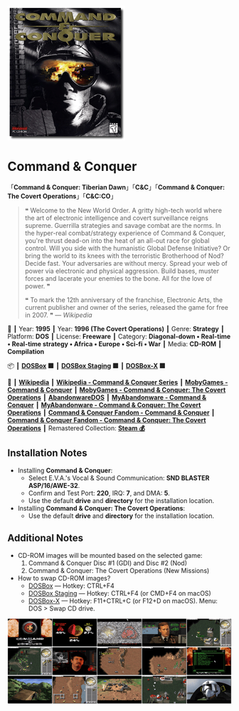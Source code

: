 ![](Thumbnail.png 'application-thumbnail')

# Command & Conquer

「**Command & Conquer: Tiberian Dawn**」「**C&C**」「**Command & Conquer: The Covert Operations**」「**C&C:CO**」

> ❝ Welcome to the New World Order. A gritty high-tech world where the art of electronic intelligence and covert surveillance reigns supreme. Guerrilla strategies and savage combat are the norms. In the hyper-real combat/strategy experience of Command & Conquer, you're thrust dead-on into the heat of an all-out race for global control. Will you side with the humanistic Global Defense Initiative? Or bring the world to its knees with the terroristic Brotherhood of Nod? Decide fast. Your adversaries are without mercy. Spread your web of power via electronic and physical aggression. Build bases, muster forces and lacerate your enemies to the bone. All for the love of power. ❞
>
> ❝ To mark the 12th anniversary of the franchise, Electronic Arts, the current publisher and owner of the series, released the game for free in 2007. ❞ — *Wikipedia*
>

📌 ┃ Year: **1995** ┃ Year: **1996 (The Covert Operations)** ┃ Genre: **Strategy** ┃ Platform: **DOS** ┃ License: **Freeware** ┃ Category: **Diagonal-down • Real-time • Real-time strategy • Africa • Europe • Sci-fi • War** ┃ Media: **CD-ROM** ┃ **Compilation** 

📦 ┃ **[DOSBox](https://www.dosbox.com/) 🟩** ┃ **[DOSBox Staging](https://dosbox-staging.github.io/) 🟩** ┃ **[DOSBox-X](https://dosbox-x.com/) 🟩** 

📎 ┃ **[Wikipedia](https://en.wikipedia.org/wiki/Command_%26_Conquer_(1995_video_game))** ┃ **[Wikipedia - Command & Conquer Series](https://en.wikipedia.org/wiki/Command_%26_Conquer)** ┃ **[MobyGames - Command & Conquer](https://www.mobygames.com/game/338/command-conquer/)** ┃ **[MobyGames - Command & Conquer: The Covert Operations](https://www.mobygames.com/game/883/command-conquer-the-covert-operations/)** ┃ **[AbandonwareDOS](https://www.abandonwaredos.com/abandonware-game.php?abandonware=Command+%26amp%3B+Conquer&gid=2345)** ┃ **[MyAbandonware - Command & Conquer](https://www.myabandonware.com/game/command-conquer-2r7)** ┃ **[MyAbandonware - Command & Conquer: The Covert Operations](https://www.myabandonware.com/game/command-conquer-the-covert-operations-arg)** ┃ **[Command & Conquer Fandom - Command & Conquer](https://cnc.fandom.com/wiki/Command_%26_Conquer_(1995))** ┃ **[Command & Conquer Fandom - Command & Conquer: The Covert Operations](https://cnc.fandom.com/wiki/Command_%26_Conquer:_The_Covert_Operations)** ┃ Remastered Collection: **[Steam 💰](https://store.steampowered.com/app/1213210/Command__Conquer_Remastered_Collection/)** 

## Installation Notes
- Installing **Command & Conquer**:
  - Select E.V.A.'s Vocal & Sound Communication: **SND BLASTER ASP/16/AWE-32**.
  - Confirm and Test Port: **220**, IRQ: **7**, and DMA: **5**.
  - Use the default **drive** and **directory** for the installation location.
- Installing **Command & Conquer: The Covert Operations**:
  - Use the default **drive** and **directory** for the installation location.

## Additional Notes
- CD-ROM images will be mounted based on the selected game:
  1. Command & Conquer Disc #1 (GDI) and Disc #2 (Nod)
  2. Command & Conquer: The Covert Operations (New Missions)
- How to swap CD-ROM images?
  - [DOSBox](https://www.dosbox.com/wiki/DOSBox_FAQ#Swapping_CD_images) — Hotkey: CTRL+F4
  - [DOSBox Staging](https://github.com/dosbox-staging/dosbox-staging/blob/main/README) — Hotkey: CTRL+F4 (or CMD+F4 on macOS)
  - [DOSBox-X](https://dosbox-x.com/wiki/Guide%3AManaging-image-files-in-DOSBox%E2%80%90X#_mounting_multiple_cd_or_dvd_images) — Hotkey: F11+CTRL+C (or F12+D on macOS). Menu: DOS > Swap CD drive.

![](Montage.png 'Command & Conquer')

